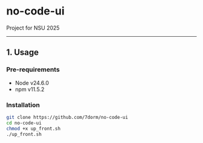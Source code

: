 # no-code-ui
Project for NSU 2025

---
## 1. Usage
### Pre-requirements

 - Node v24.6.0
 - npm v11.5.2

### Installation
```bash
git clone https://github.com/7dorm/no-code-ui
cd no-code-ui
chmod +x up_front.sh
./up_front.sh
```

